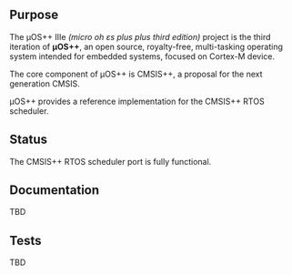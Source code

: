 ## Purpose

The µOS++ IIIe _(micro oh ɛs plus plus third edition)_ project is the third 
iteration of **µOS++**, an open source, royalty-free, multi-tasking 
operating system intended for embedded systems, focused on Cortex-M device.

The core component of µOS++ is CMSIS++, a proposal for the next generation CMSIS.

µOS++ provides a reference implementation for the CMSIS++ RTOS scheduler. 

## Status

The CMSIS++ RTOS scheduler port is fully functional.

## Documentation

TBD

## Tests

TBD
